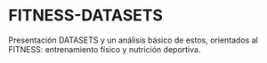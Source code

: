 # FITNESS-DATASETS
Presentación DATASETS y un análisis básico de estos, orientados al FITNESS: entrenamiento físico y nutrición deportiva.
